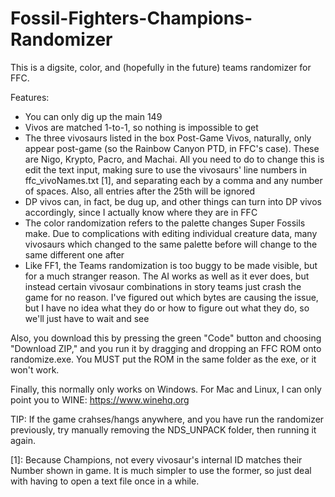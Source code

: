 # Fossil-Fighters-Champions-Randomizer
This is a digsite, color, and (hopefully in the future) teams randomizer for FFC.

Features:
- You can only dig up the main 149
- Vivos are matched 1-to-1, so nothing is impossible to get
- The three vivosaurs listed in the box Post-Game Vivos, naturally, only appear post-game (so
  the Rainbow Canyon PTD, in FFC's case). These are Nigo, Krypto, Pacro, and Machai. All you
  need to do to change this is edit the text input, making sure to use the vivosaurs' line
  numbers in ffc_vivoNames.txt [1], and separating each by a comma and any number of spaces.
  Also, all entries after the 25th will be ignored
- DP vivos can, in fact, be dug up, and other things can turn into DP vivos accordingly,
  since I actually know where they are in FFC
- The color randomization refers to the palette changes Super Fossils make. Due to
  complications with editing individual creature data, many vivosaurs which changed to
  the same palette before will change to the same different one after
- Like FF1, the Teams randomization is too buggy to be made visible, but for a much stranger
  reason. The AI works as well as it ever does, but instead certain vivosaur combinations
  in story teams just crash the game for no reason. I've figured out which bytes are
  causing the issue, but I have no idea what they do or how to figure out what they do,
  so we'll just have to wait and see

Also, you download this by pressing the green "Code" button and choosing "Download ZIP," and
you run it by dragging and dropping an FFC ROM onto randomize.exe. You MUST put the ROM in
the same folder as the exe, or it won't work.

Finally, this normally only works on Windows. For Mac and Linux, I can only point you to
WINE: https://www.winehq.org

TIP: If the game crahses/hangs anywhere, and you have run the randomizer previously,
try manually removing the NDS_UNPACK folder, then running it again.


[1]: Because Champions, not every vivosaur's internal ID matches their Number shown in game.
It is much simpler to use the former, so just deal with having to open a text file once in 
a while.
